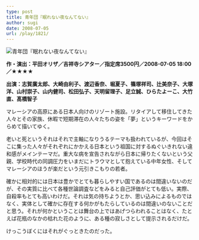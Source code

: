 ```yaml
---
type: post
title: 青年団『眠れない夜なんてない』
author: sugi
date: 2008-07-05
url: /play/1821/
---
```

<img src="/images/play/20080705.jpg" alt="青年団『眠れない夜なんてない』" class="alignleft" />

**作・演出：平田オリザ／吉祥寺シアター／指定席3500円／2008-07-05 18:00／★★★★**

**出演：志賀廣太郎、大崎由利子、渡辺香奈、堀夏子、篠塚祥司、辻美奈子、大塚洋、山村崇子、山内健司、松田弘子、天明留理子、足立誠、ひらたよーこ、大竹直、髙橋智子**

マレーシアの高原にある日本人向けのリゾート施設。リタイアして移住してきた人々とその家族、休暇で短期滞在の人々たちの姿を「夢」というキーワードをからめて描いてゆく。

老いと死というそれはそれで主軸になりうるテーマも扱われているが、今回はそこに集った人々がそれぞれにかかえる日本という祖国に対するぬぐいきれない違和感がメインテーマだ。重大な病を宣告されながら日本に帰りたくないという父親、学校時代の同調圧力をいまだにトラウマとして抱えている中年女性、そしてマレーシアのほうが楽だという元引きこもりの若者。

確かに相対的には日本は豊かでとても暮らしやすい国であるのは間違いないのだが、その実質に比べて各種世論調査などをみると自己評価がとても低い。実際、自殺率もとても高いわけだ。それは気の持ちようとか、思い込みによるものではなく、実体として確かに存在する何かがもたらしているのは間違いのないことだと思う。それが何かということは舞台の上ではあげつらわれることはなく、たとえば花瓶のなかの枯れた花のように、ある種の寂しさとして提示されるだけだ。

けっこうぼくにはそれがぐっときたのだった。
